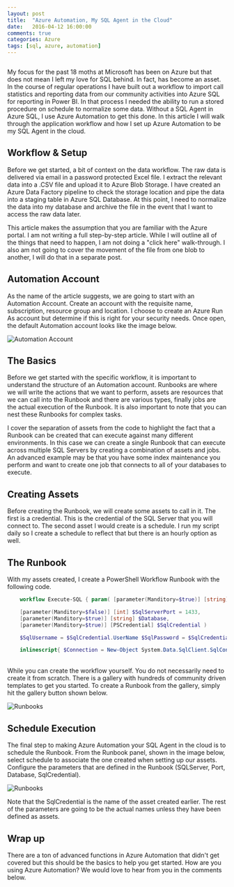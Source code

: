 ```yaml
---
layout: post
title:  "Azure Automation, My SQL Agent in the Cloud"
date:   2016-04-12 16:00:00
comments: true
categories: Azure
tags: [sql, azure, automation]
---
```

<span class="image featured"><img src="//btco.azureedge.net/gallery-1600/death_to_stock_photography_weekend_work-2-of-10-1600.jpg" alt=""></span>


My focus for the past 18 moths at Microsoft has been on Azure but that does not mean I left my love for SQL behind.  In fact, has become an asset.  In the course of regular operations I have built out a workflow to import call statistics and reporting data from our community activities into Azure SQL for reporting in Power BI.  In that process I needed the ability to run a stored procedure on schedule to normalize some data.  Without a SQL Agent in Azure SQL, I use Azure Automation to get this done.  In this article I will walk through the application workflow and how I set up Azure Automation to be my SQL Agent in the cloud.

## Workflow & Setup
Before we get started, a bit of context on the data workflow.  The raw data is delivered via email in a password protected Excel file.  I extract the relevant data into a .CSV file and upload it to Azure Blob Storage.  I have created an Azure Data Factory pipeline to check the storage location and pipe the data into a staging table in Azure SQL Database.  At this point, I need to normalize the data into my database and archive the file in the event that I want to access the raw data later.

This article makes the assumption that you are familiar with the Azure portal.  I am not writing a full step-by-step article.  While I will outline all of the things that need to happen, I am not doing a "click here" walk-through.  I also am not going to cover the movement of the file from one blob to another, I will do that in a separate post.

## Automation Account
As the name of the article suggests, we are going to start with an Automation Account.  Create an account with the requisite name, subscription, resource group and location.  I choose to create an Azure Run As account but determine if this is right for your security needs.  Once open, the default Automation account looks like the image below.

![Automation Account](//btco.azureedge.net/gallery/automationaccount.png)

## The Basics
Before we get started with the specific workflow, it is important to understand the structure of an Automation account.  Runbooks are where we will write the actions that we want to perform, assets are resources that we can call into the Runbook and there are various types, finally jobs are the actual execution of the Runbook.  It is also important to note that you can nest these Runbooks for complex tasks.

I cover the separation of assets from the code to highlight the fact that a Runbook can be created that can execute against many different environments.  In this case we can create a single Runbook that can execute across multiple SQL Servers by creating a combination of assets and jobs.  An advanced example may be that you have some index maintenance you perform and want to create one job that connects to all of your databases to execute.

## Creating Assets
Before creating the Runbook, we will create some assets to call in it.  The first is a credential.  This is the credential of the SQL Server that you will connect to.  The second asset I would create is a schedule.  I run my script daily so I create a schedule to reflect that but there is an hourly option as well.

## The Runbook
With my assets created, I create a PowerShell Workflow Runbook with the following code.

```powershell
    workflow Execute-SQL { param( [parameter(Manditory=$true)] [string] $SqlServer,&amp;lt;/code&amp;gt;

    [parameter(Manditory=$false)] [int] $SqlServerPort = 1433,
    [parameter(Manditory=$true)] [string] $Database,
    [parameter(Manditory=$true)] [PSCredential] $SqlCredential )

    $SqlUsername = $SqlCredential.UserName $SqlPassword = $SqlCredential.GetNetworkCredential().Password

    inlinescript{ $Connection = New-Object System.Data.SqlClient.SqlConnection(&amp;quot;Server=tcp:$using:SqlServer,$using:SqlServerPort;Database=$using:Database;User ID=$using:SqlUsername;Password=$using:SqlPass;Trusted_Connection=False;Encrypt=True;Connection Timeout=30;&amp;quot;) $Connection.Open() $Cmd=New-Object System.Data.SqlClient.SqlCommand(&amp;quot;EXECUTE usp_MyStoredProcedure&amp;quot;, $Connection) $Cmd.CommandTimeout=120 $DataSet=New-Object System.Data.DataSet $DataAdapter=New-Object System.Data.SqlClient.SqlDataAdapter($Cmd) [void]$DataAdapter.fill($DataSet) $Connection.Close() } }
```
<br />
While you can create the workflow yourself. You do not necessarily need to create it from scratch.  There is a gallery with hundreds of community driven templates to get you started.  To create a Runbook from the gallery, simply hit the gallery button shown below.

![Runbooks](//btco.azureedge.net/gallery/runbooks.png)

## Schedule Execution
The final step to making Azure Automation your SQL Agent in the cloud is to schedule the Runbook.  From the Runbook panel, shown in the image below, select schedule to associate the one created when setting up our assets.   Configure the parameters that are defined in the Runbook (SQLServer, Port, Database, SqlCredential).

![Runbooks](//btco.azureedge.net/gallery/executesql.png)

Note that the SqlCredential is the name of the asset created earlier.  The rest of the parameters are going to be the actual names unless they have been defined as assets.

## Wrap up
There are a ton of advanced functions in Azure Automation that didn't get covered but this should be the basics to help you get started.  How are you using Azure Automation?  We would love to hear from you in the comments below.
